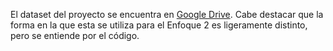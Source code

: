 El dataset del proyecto se encuentra en [Google Drive](https://drive.google.com/drive/folders/1o_uD_R050mE1wSC9XHfB9Iiml1Xf8JfH?usp=sharing). Cabe destacar que la forma en la que esta se utiliza para el Enfoque 2 es ligeramente distinto, pero se entiende por el código.
